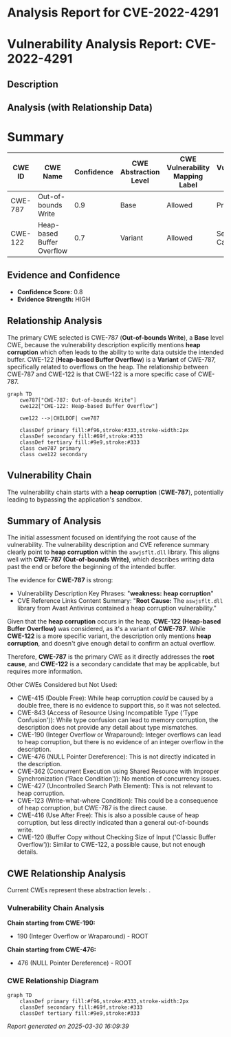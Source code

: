 # Analysis Report for CVE-2022-4291

# Vulnerability Analysis Report: CVE-2022-4291

## Description



## Analysis (with Relationship Data)

# Summary
| CWE ID | CWE Name | Confidence | CWE Abstraction Level | CWE Vulnerability Mapping Label | CWE-Vulnerability Mapping Notes |
|---|---|---|---|---|---|
| CWE-787 | Out-of-bounds Write | 0.9 | Base | Allowed | Primary CWE |
| CWE-122 | Heap-based Buffer Overflow | 0.7 | Variant | Allowed | Secondary Candidate |

## Evidence and Confidence

*   **Confidence Score:** 0.8
*   **Evidence Strength:** HIGH

## Relationship Analysis
The primary CWE selected is CWE-787 (**Out-of-bounds Write**), a **Base** level CWE, because the vulnerability description explicitly mentions **heap corruption** which often leads to the ability to write data outside the intended buffer. CWE-122 (**Heap-based Buffer Overflow**) is a **Variant** of CWE-787, specifically related to overflows on the heap. The relationship between CWE-787 and CWE-122 is that CWE-122 is a more specific case of CWE-787.

```mermaid
graph TD
    cwe787["CWE-787: Out-of-bounds Write"]
    cwe122["CWE-122: Heap-based Buffer Overflow"]
    
    cwe122 -->|CHILDOF| cwe787
    
    classDef primary fill:#f96,stroke:#333,stroke-width:2px
    classDef secondary fill:#69f,stroke:#333
    classDef tertiary fill:#9e9,stroke:#333
    class cwe787 primary
    class cwe122 secondary
```

## Vulnerability Chain
The vulnerability chain starts with a **heap corruption** (**CWE-787**), potentially leading to bypassing the application's sandbox.

## Summary of Analysis
The initial assessment focused on identifying the root cause of the vulnerability. The vulnerability description and CVE reference summary clearly point to **heap corruption** within the `aswjsflt.dll` library. This aligns well with **CWE-787 (Out-of-bounds Write)**, which describes writing data past the end or before the beginning of the intended buffer.

The evidence for **CWE-787** is strong:
*   Vulnerability Description Key Phrases: "**weakness:** **heap corruption**"
*   CVE Reference Links Content Summary: "**Root Cause:** The `aswjsflt.dll` library from Avast Antivirus contained a heap corruption vulnerability."

Given that the **heap corruption** occurs in the heap, **CWE-122 (Heap-based Buffer Overflow)** was considered, as it's a variant of **CWE-787**. While **CWE-122** is a more specific variant, the description only mentions **heap corruption**, and doesn't give enough detail to confirm an actual overflow.

Therefore, **CWE-787** is the primary CWE as it directly addresses the **root cause**, and **CWE-122** is a secondary candidate that may be applicable, but requires more information.

Other CWEs Considered but Not Used:

*   CWE-415 (Double Free): While heap corruption *could* be caused by a double free, there is no evidence to support this, so it was not selected.
*   CWE-843 (Access of Resource Using Incompatible Type ('Type Confusion')): While type confusion can lead to memory corruption, the description does not provide any detail about type mismatches.
*   CWE-190 (Integer Overflow or Wraparound): Integer overflows can lead to heap corruption, but there is no evidence of an integer overflow in the description.
*   CWE-476 (NULL Pointer Dereference): This is not directly indicated in the description.
*   CWE-362 (Concurrent Execution using Shared Resource with Improper Synchronization ('Race Condition')): No mention of concurrency issues.
*   CWE-427 (Uncontrolled Search Path Element): This is not relevant to heap corruption.
*   CWE-123 (Write-what-where Condition): This could be a consequence of heap corruption, but CWE-787 is the direct cause.
*   CWE-416 (Use After Free): This is also a possible cause of heap corruption, but less directly indicated than a general out-of-bounds write.
*   CWE-120 (Buffer Copy without Checking Size of Input ('Classic Buffer Overflow')): Similar to CWE-122, a possible cause, but not enough details.


## CWE Relationship Analysis

Current CWEs represent these abstraction levels: .


### Vulnerability Chain Analysis

**Chain starting from CWE-190:**
- 190 (Integer Overflow or Wraparound) - ROOT


**Chain starting from CWE-476:**
- 476 (NULL Pointer Dereference) - ROOT



### CWE Relationship Diagram

```mermaid
graph TD
    classDef primary fill:#f96,stroke:#333,stroke-width:2px
    classDef secondary fill:#69f,stroke:#333
    classDef tertiary fill:#9e9,stroke:#333
```



*Report generated on 2025-03-30 16:09:39*

